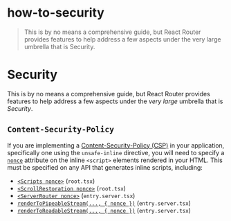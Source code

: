 # how-to-security

> This is by no means a comprehensive guide, but React Router provides features to help address a few aspects under the very large umbrella that is Security.

# Security

This is by no means a comprehensive guide, but React Router provides features to help address a few aspects under the _very large_ umbrella that is _Security_.

## `Content-Security-Policy`

If you are implementing a [Content-Security-Policy (CSP)](https://developer.mozilla.org/en-US/docs/Web/HTTP/Guides/CSP) in your application, specifically one using the `unsafe-inline` directive, you will need to specify a [`nonce`](https://developer.mozilla.org/en-US/docs/Web/HTML/Global_attributes/nonce) attribute on the inline `<script>` elements rendered in your HTML. This must be specified on any API that generates inline scripts, including:

- [`<Scripts nonce>`](../api/components/Scripts) (`root.tsx`)
- [`<ScrollRestoration nonce>`](../api/components/ScrollRestoration) (`root.tsx`)
- [`<ServerRouter nonce>`](../api/components/ServerRouter) (`entry.server.tsx`)
- [`renderToPipeableStream(..., { nonce })`](https://react.dev/reference/react-dom/server/renderToPipeableStream) (`entry.server.tsx`)
- [`renderToReadableStream(..., { nonce })`](https://react.dev/reference/react-dom/server/renderToReadableStream) (`entry.server.tsx`)
